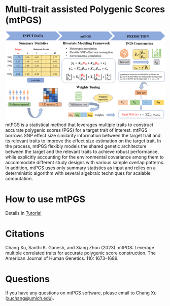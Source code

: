 # Multi-trait assisted Polygenic Scores (mtPGS)

![mtPGS\_pipeline](SchematicPlot.png)
mtPGS is a statistical method that leverages multiple traits to construct accurate polygenic scores (PGS) for a target trait of interest. mtPGS borrows SNP effect size similarity information between the target trait and its relevant traits to improve the effect size estimation on the target trait. In the process, mtPGS flexibly models the shared genetic architecture between the target and the relevant traits to achieve robust performance, while explicitly accounting for the environmental covariance among them to accommodate different study designs with various sample overlap patterns. In addition, mtPGS uses only summary statistics as input and relies on a deterministic algorithm with several algebraic techniques for scalable computation.
    
# How to use mtPGS
Details in [Tutorial](https://xuchang0201.github.io/mtPGS/)

# Citations

Chang Xu, Santhi K. Ganesh, and Xiang Zhou (2023). mtPGS: Leverage multiple correlated traits for accurate polygenic score construction. The American Journal of Human Genetics. 110: 1673–1689.

# Questions 
If you have any questions on mtPGS software, please email to Chang Xu (xuchang@umich.edu).
